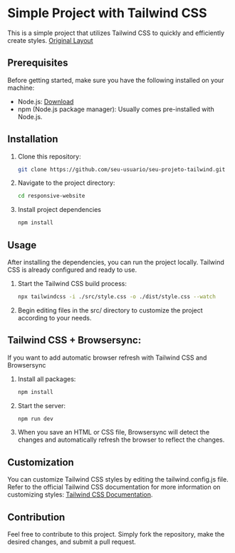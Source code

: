 # Simple Project with Tailwind CSS

This is a simple project that utilizes Tailwind CSS to quickly and efficiently create styles.
[Original Layout](https://www.figma.com/community/file/992410574427069906)

## Prerequisites

Before getting started, make sure you have the following installed on your machine:

- Node.js: [Download](https://nodejs.org/)
- npm (Node.js package manager): Usually comes pre-installed with Node.js.

## Installation

1. Clone this repository:
   ```bash
   git clone https://github.com/seu-usuario/seu-projeto-tailwind.git
2. Navigate to the project directory:
   ```bash
   cd responsive-website
3. Install project dependencies
   ```bash
   npm install
## Usage

After installing the dependencies, you can run the project locally. Tailwind CSS is already configured and ready to use.

1. Start the Tailwind CSS build process:
   ```bash
   npx tailwindcss -i ./src/style.css -o ./dist/style.css --watch
2. Begin editing files in the src/ directory to customize the project according to your needs.

## Tailwind CSS + Browsersync:
If you want to add automatic browser refresh with Tailwind CSS and Browsersync

1. Install all packages:
    ```bash
    npm install
2. Start the server:
    ```bash
   npm run dev
3. When you save an HTML or CSS file, Browsersync will detect the changes and automatically refresh the browser to reflect the changes.

## Customization

You can customize Tailwind CSS styles by editing the tailwind.config.js file. Refer to the official Tailwind CSS documentation for more information on customizing styles: [Tailwind CSS Documentation](https://tailwindcss.com/docs/installation).

## Contribution

Feel free to contribute to this project. Simply fork the repository, make the desired changes, and submit a pull request.
